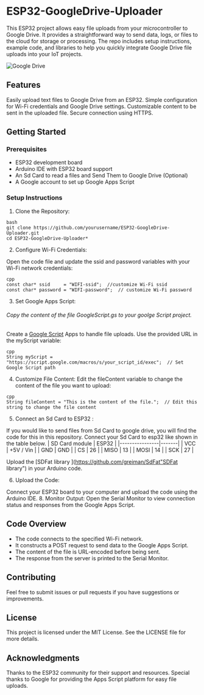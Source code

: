 # ESP32-GoogleDrive-Uploader
This ESP32 project allows easy file uploads from your microcontroller to Google Drive. It provides a straightforward way to send data, logs, or files to the cloud for storage or processing. The repo includes setup instructions, example code, and libraries to help you quickly integrate Google Drive file uploads into your IoT projects.

![Google Drive](https://www.numerama.com/wp-content/uploads/2024/03/google-drive.jpg)
## Features
Easily upload text files to Google Drive from an ESP32.
Simple configuration for Wi-Fi credentials and Google Drive settings.
Customizable content to be sent in the uploaded file.
Secure connection using HTTPS.
## Getting Started
### Prerequisites
*  ESP32 development board
* Arduino IDE with ESP32 board support
* An Sd Card to read a files and Send Them to Google Drive (Optional)
* A Google account to set up Google Apps Script

### Setup Instructions
 1. Clone the Repository:
````
bash
git clone https://github.com/yourusername/ESP32-GoogleDrive-Uploader.git
cd ESP32-GoogleDrive-Uploader*
````
 2. Configure Wi-Fi Credentials:

Open the code file and update the ssid and password variables with your Wi-Fi network credentials:
````
cpp
const char* ssid     = "WIFI-ssid";  //customize Wi-Fi ssid
const char* password = "WIFI-password";  // customize Wi-Fi password
````
 3. Set Google Apps Script:
###### Copy the content of the file GoogleScript.gs to your goolge Script project.
Create a [Google Script](https://script.google.com/home "Google Script Home") Apps to handle file uploads. Use the provided URL in the myScript variable:
````
cpp
String myScript = "https://script.google.com/macros/s/your_script_id/exec";  // Set Google Script path
````
 4. Customize File Content:
Edit the fileContent variable to change the content of the file you want to upload:
````
cpp
String fileContent = "This is the content of the file.";  // Edit this string to change the file content
````
 5. Connect an Sd Card to ESP32 :

If you would like to send files from Sd Card to google drive, you will find the code for this in this repository.
Connect your Sd Card to esp32 like shown in the table below.
| SD Card module | ESP32 |
|----------------|-------|
| VCC            | +5V / Vin |
| GND            | GND |
| CS             | 26 |
| MISO           | 13 |
| MOSI           | 14 |
| SCK            | 27 |

Upload the [SDFat library ](https://github.com/greiman/SdFat"SDFat library") in your Arduino code.

 6. Upload the Code:
    
 Connect your ESP32 board to your computer and upload the code using the Arduino IDE.
 8. Monitor Output:
Open the Serial Monitor to view connection status and responses from the Google Apps Script.
## Code Overview
* The code connects to the specified Wi-Fi network.
* It constructs a POST request to send data to the Google Apps Script.
* The content of the file is URL-encoded before being sent.
* The response from the server is printed to the Serial Monitor.
## Contributing
Feel free to submit issues or pull requests if you have suggestions or improvements.
## License
This project is licensed under the MIT License. See the LICENSE file for more details.
## Acknowledgments
Thanks to the ESP32 community for their support and resources.
Special thanks to Google for providing the Apps Script platform for easy file uploads.
